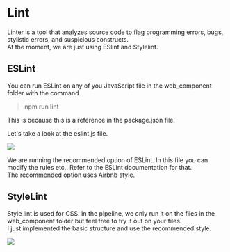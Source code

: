 # Lint

Linter is a tool that analyzes source code to flag programming errors, bugs, stylistic errors, and suspicious constructs.  
At the moment, we are just using ESlint and Stylelint.  

## ESLint

You can run ESLint on any of you JavaScript file in the web_component folder with the command  
>npm run lint

This is because this is a reference in the package.json file.  

Let's take a look at the eslint.js file.

<img src="eslint.png">

We are running the recommended option of ESLint. In this file you can modify the rules etc.. Refer to the ESLint documentation for that.  
The recommended option uses Airbnb style.  

## StyleLint

Style lint is used for CSS. In the pipeline, we only run it on the files in the web_component folder but feel free to try it out on your files.  
I just implemented the basic structure and use the recommended style.

<img src="stylelint.png">